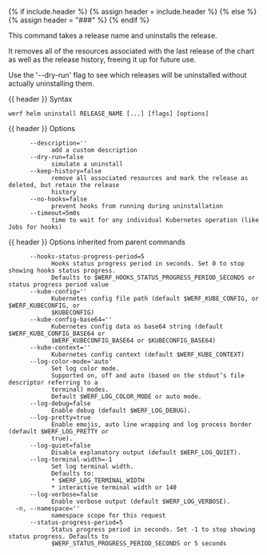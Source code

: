 {% if include.header %}
{% assign header = include.header %}
{% else %}
{% assign header = "###" %}
{% endif %}

This command takes a release name and uninstalls the release.

It removes all of the resources associated with the last release of the chart
as well as the release history, freeing it up for future use.

Use the &#39;--dry-run&#39; flag to see which releases will be uninstalled without actually
uninstalling them.


{{ header }} Syntax

```shell
werf helm uninstall RELEASE_NAME [...] [flags] [options]
```

{{ header }} Options

```shell
      --description=''
            add a custom description
      --dry-run=false
            simulate a uninstall
      --keep-history=false
            remove all associated resources and mark the release as deleted, but retain the release 
            history
      --no-hooks=false
            prevent hooks from running during uninstallation
      --timeout=5m0s
            time to wait for any individual Kubernetes operation (like Jobs for hooks)
```

{{ header }} Options inherited from parent commands

```shell
      --hooks-status-progress-period=5
            Hooks status progress period in seconds. Set 0 to stop showing hooks status progress.   
            Defaults to $WERF_HOOKS_STATUS_PROGRESS_PERIOD_SECONDS or status progress period value
      --kube-config=''
            Kubernetes config file path (default $WERF_KUBE_CONFIG, or $WERF_KUBECONFIG, or         
            $KUBECONFIG)
      --kube-config-base64=''
            Kubernetes config data as base64 string (default $WERF_KUBE_CONFIG_BASE64 or            
            $WERF_KUBECONFIG_BASE64 or $KUBECONFIG_BASE64)
      --kube-context=''
            Kubernetes config context (default $WERF_KUBE_CONTEXT)
      --log-color-mode='auto'
            Set log color mode.
            Supported on, off and auto (based on the stdout’s file descriptor referring to a        
            terminal) modes.
            Default $WERF_LOG_COLOR_MODE or auto mode.
      --log-debug=false
            Enable debug (default $WERF_LOG_DEBUG).
      --log-pretty=true
            Enable emojis, auto line wrapping and log process border (default $WERF_LOG_PRETTY or   
            true).
      --log-quiet=false
            Disable explanatory output (default $WERF_LOG_QUIET).
      --log-terminal-width=-1
            Set log terminal width.
            Defaults to:
            * $WERF_LOG_TERMINAL_WIDTH
            * interactive terminal width or 140
      --log-verbose=false
            Enable verbose output (default $WERF_LOG_VERBOSE).
  -n, --namespace=''
            namespace scope for this request
      --status-progress-period=5
            Status progress period in seconds. Set -1 to stop showing status progress. Defaults to  
            $WERF_STATUS_PROGRESS_PERIOD_SECONDS or 5 seconds
```

